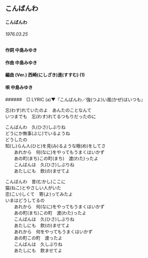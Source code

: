 ## こんばんわ
#### こんばんわ
###### 1976.03.25

#### 作詞        中島みゆき
#### 作曲        中島みゆき
#### 編曲 (Ver.) 西崎(にしざき)進(すすむ) (1)
#### 唄          中島みゆき
######　□ LYRIC (a)▼『こんばんわ／強(つよ)い風(かぜ)はいつも』



忘(わす)れていたのよ　あんたのことなんて  
いつまでも　忘(わす)れてるつもりだったのに  

こんばんわ　久(ひさ)しぶりね  
どうにか無事(ぶじ)でいるようね  
どうしたの  
知(し)らん人(ひと)を見(み)るような眼(め)をしてさ  
　　あれから　何(なに)をやってもうまくはいかず  
　　あの町(まち)この町(まち)　渡(わた)ったよ  
　　こんばんは　久(ひさ)しぶりね  
　　あたしにも　飲(の)ませてよ  

こんばんわ　昔(むかし)ここに  
猫(ねこ)とやさしい人がいた  
恋(こい)しくて　寄(よ)ってみたよ  
いまはどうしてるの  
　　あれから　何(なに)をやってもうまくはいかず    
　　あの町(まち)この町　渡(わた)ったよ  
　　こんばんは　久(ひさ)しぶりね  
　　あたしにも　飲(の)ませてよ  
　　あれから　何をやってもうまくはいかず  
　　あの町この町　渡ったよ  
　　こんばんは　久しぶりね  
　　あたしにも　飲ませてよ  
